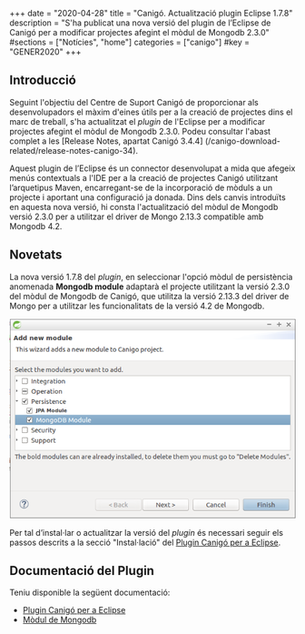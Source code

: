 +++
date        = "2020-04-28"
title       = "Canigó. Actualització plugin Eclipse 1.7.8"
description = "S'ha publicat una nova versió del plugin de l’Eclipse de Canigó per a modificar projectes afegint el mòdul de Mongodb 2.3.0"
#sections    = ["Notícies", "home"]
categories  = ["canigo"]
#key         = "GENER2020"
+++

## Introducció

Seguint l'objectiu del Centre de Suport Canigó de proporcionar als desenvolupadors el màxim d'eines útils per a la creació de projectes dins el marc de treball, s'ha actualitzat el _plugin_ de l'Eclipse per a modificar projectes afegint el mòdul de Mongodb 2.3.0. Podeu consultar l'abast complet a les [Release Notes, apartat Canigó 3.4.4]
(/canigo-download-related/release-notes-canigo-34).

Aquest plugin de l’Eclipse és un connector desenvolupat a mida que afegeix menús contextuals a l'IDE per a la
creació de projectes Canigó utilitzant l’arquetipus Maven, encarregant-se de la incorporació de mòduls a un projecte i aportant una configuració ja donada. Dins dels canvis introduïts en aquesta nova versió, hi consta l'actualització del mòdul de Mongodb versió 2.3.0
per a utilitzar el driver de Mongo 2.13.3 compatible amb Mongodb 4.2.

## Novetats

La nova versió 1.7.8 del _plugin_, en seleccionar l'opció mòdul de persistència anomenada **Mongodb module** adaptarà el
projecte utilitzant la versió 2.3.0 del mòdul de Mongodb de Canigó, que utilitza la versió 2.13.3 del driver
de Mongo per a utilitzar les funcionalitats de la versió 4.2 de Mongodb.

![](/images/news/Plugin_1.7.8_add_mongodb_module.png)

Per tal d’instal·lar o actualitzar la versió del _plugin_ és necessari seguir els passos descrits a la secció "Instal·lació"
del [Plugin Canigó per a Eclipse](/canigo-download-related/plugin-canigo/#instal-lació).

## Documentació del Plugin

Teniu disponible la següent documentació:

* [Plugin Canigó per a Eclipse](/canigo-download-related/plugin-canigo/)
* [Mòdul de Mongodb](/canigo-documentacio-versions-3x-core/modul-mongodb/)